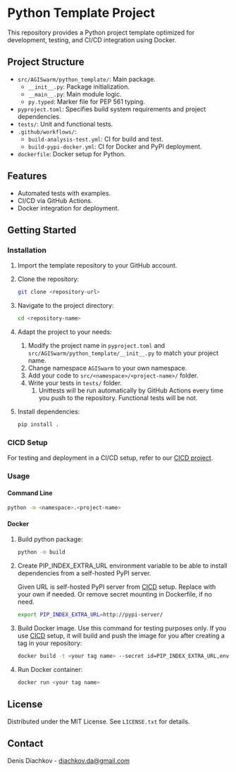 # Python Template Project

This repository provides a Python project template optimized for development, testing, and CI/CD integration using Docker.

## Project Structure

- `src/AGISwarm/python_template/`: Main package.
  - `__init__.py`: Package initialization.
  - `__main__.py`: Main module logic.
  - `py.typed`: Marker file for PEP 561 typing.
- `pyproject.toml`: Specifies build system requirements and project dependencies.
- `tests/`: Unit and functional tests.
- `.github/workflows/`: 
  - `build-analysis-test.yml`: CI for build and test.
  - `build-pypi-docker.yml`: CI for Docker and PyPI deployment.
- `dockerfile`: Docker setup for Python.

## Features

- Automated tests with examples.
- CI/CD via GitHub Actions.
- Docker integration for deployment.

## Getting Started

### Installation

1. Import the template repository to your GitHub account.

2. Clone the repository:
   ```bash
   git clone <repository-url>
   ```
3. Navigate to the project directory:
   ```bash
   cd <repository-name>
   ```
4. Adapt the project to your needs:
   1. Modify the project name in `pyproject.toml` and `src/AGISwarm/python_template/__init__.py` to match your project name.
   2. Change namespace `AGISwarm` to your own namespace.
   3. Add your code to `src/<namespace>/<project-name>/` folder.
   4. Write your tests in `tests/` folder.
      1. Unittests will be run automatically by GitHub Actions every time you push to the repository. Functional tests will be not.
   
5. Install dependencies:
   ```bash
   pip install .
   ```

### CICD Setup

For testing and deployment in a CI/CD setup, refer to our [CICD project](https://github.com/AGISwarm/CICD).

### Usage

#### Command Line

```bash
python -m <namespace>.<project-name>
```

#### Docker

1. Build python package:
   ```bash
   python -m build
   ```
2. Create PIP_INDEX_EXTRA_URL environment variable to be able to install dependencies from a self-hosted PyPI server.

   Given URL is self-hosted PyPI server from [CICD](README.md#cicd-setup) setup. 
   Replace with your own if needed. 
   Or remove secret mounting in Dockerfile, if no need. 
   ```bash
   export PIP_INDEX_EXTRA_URL=http://pypi-server/
   ```
3. Build Docker image. Use this command for testing purposes only. If you use [CICD](README.md#cicd-setup) setup, it will build and push the image for you after creating a tag in your repository:
   ```bash
   docker build -t <your tag name> --secret id=PIP_INDEX_EXTRA_URL,env=PIP_INDEX_EXTRA_URL .
   ```
4. Run Docker container:
   ```bash
   docker run <your tag name>
   ```


## License

Distributed under the MIT License. See `LICENSE.txt` for details.

## Contact

Denis Diachkov - diachkov.da@gmail.com